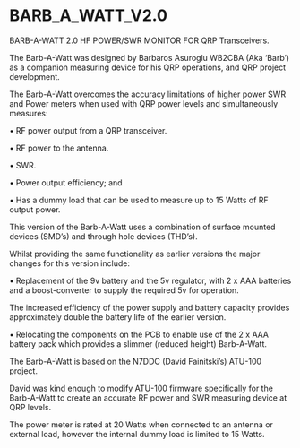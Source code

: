 # BARB_A_WATT_V2.0
BARB-A-WATT 2.0 HF POWER/SWR MONITOR FOR QRP Transceivers.

The Barb-A-Watt was designed by Barbaros Asuroglu WB2CBA (Aka ‘Barb’) as a companion measuring device for his QRP operations, and QRP project development. 

The Barb-A-Watt overcomes the accuracy limitations of higher power SWR and Power meters when used with QRP power levels and simultaneously measures:

•	RF power output from a QRP transceiver.

•	RF power to the antenna.

•	SWR.

•	Power output efficiency; and 

•	Has a dummy load that can be used to measure up to 15 Watts of RF output power. 

This version of the Barb-A-Watt uses a combination of surface mounted devices (SMD’s) and through hole devices (THD’s). 

Whilst providing the same functionality as earlier versions the major changes for this version include:

•	Replacement of the 9v battery and the 5v regulator, with 2 x AAA batteries and a boost-converter to supply the required 5v for operation. 

The increased efficiency of the power supply and battery capacity provides approximately double the battery life of the earlier version.

•	Relocating the components on the PCB to enable use of the 2 x AAA battery pack which provides a slimmer (reduced height) Barb-A-Watt.

The Barb-A-Watt is based on the N7DDC (David Fainitski’s) ATU-100 project. 

David was kind enough to modify ATU-100 firmware specifically for the Barb-A-Watt to create an accurate RF power and SWR measuring device at QRP levels.

The power meter is rated at 20 Watts when connected to an antenna or external load, however the internal dummy load is limited to 15 Watts. 
